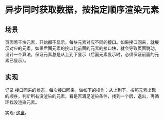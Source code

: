 # 异步同时获取数据，按指定顺序渲染元素
## 场景
页面若干块元素，开始都不显示。每块元素对应不同的接口。如果接口回来，就展示对应的元素。如果后面元素的接口比前面的元素的接口块，就会导致页面跳动。设计一个算法，保证元素总是从上到下显示（后面元素显示时，必须保证前面的元素已显示）。

## 实现
记录 接口回来的状态。每次接口回来，做如下的操作：从上到下，按照元素出现的顺序，判断所有没渲染的元素，看是否满足渲染条件，找到一个后，退出，再循环找没渲染元素。 

实现: [这里](react/vanilla/src/App.tsx)。